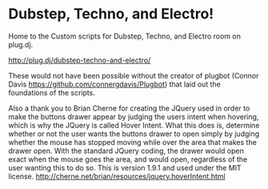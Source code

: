 Dubstep, Techno, and Electro!
===
Home to the Custom scripts for Dubstep, Techno, and Electro room on plug.dj.

http://plug.dj/dubstep-techno-and-electro/


These would not have been possible without the creator of plugbot (Connor Davis https://github.com/connergdavis/Plugbot) that laid out the foundations of the scripts.

Also a thank you to Brian Cherne for creating the JQuery used in order to make the buttons drawer appear by judging the users intent when hovering, which is why the JQuery is called Hover Intent. What this does is, determine whether or not the user wants the buttons drawer to open simply by judging whether the mouse has stopped moving while over the area that makes the drawer open. With the standard JQuery coding, the drawer would open exact when the mouse goes the area, and would open, regardless of the user wanting this to do so. This is version 1.9.1 and used under the MIT license. http://cherne.net/brian/resources/jquery.hoverIntent.html
